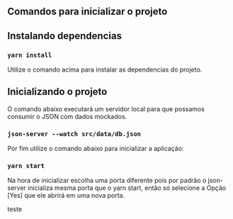 ## Comandos para inicializar o projeto

## Instalando dependencias

### `yarn install`

Utilize o comando acima para instalar as dependencias do projeto.

## Inicializando o projeto

O comando abaixo executará um servidor local para que possamos consumir o JSON com dados mockados.

### `json-server --watch src/data/db.json`

Por fim utilize o comando abaixo para inicializar a aplicação:

### `yarn start`

Na hora de inicializar escolha uma porta diferente pois por padrão o json-server inicializa mesma porta que o yarn start, então só selecione a Opção [Yes] que ele abrirá em uma nova porta.

teste

